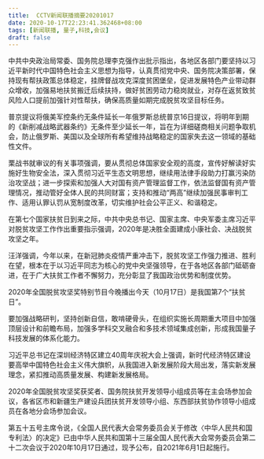 ```yaml
---
title:  CCTV新闻联播摘要20201017
date: 2020-10-17T22:23:41.362468+08:00
tags: [新闻联播, 量子,科技,会议]
draft: false
---
```


中共中央政治局常委、国务院总理李克强作出批示指出，各地区各部门要坚持以习近平新时代中国特色社会主义思想为指导，认真贯彻党中央、国务院决策部署，保持现有帮扶政策总体稳定，挂牌督战攻克深度贫困堡垒，促进发展特色产业带动群众增收，加强易地扶贫搬迁后续扶持，做好贫困劳动力稳岗就业，对存在返贫致贫风险人口提前加强针对性帮扶，确保高质量如期完成脱贫攻坚目标任务。

普京提议将俄美军控条约无条件延长一年俄罗斯总统普京16日提议，将明年到期的《新削减战略武器条约》无条件至少延长一年，旨在为详细磋商相关问题争取机会，防止俄罗斯、美国以及全球所有希望维持战略稳定的国家失去这一领域的基础性文件。

栗战书就审议的有关事项强调，要从贯彻总体国家安全观的高度，宣传好解读好实施好生物安全法，深入贯彻习近平生态文明思想，继续用法律手段助力打赢污染防治攻坚战；进一步探索和加强人大对国有资产管理监督工作，依法监督国有资产管理情况，推动管好全体人民的共同财富；支持和推动“两高”继续加强民事审判工作、适用认罪认罚从宽制度改革，切实维护社会公平正义、和谐稳定。

在第七个国家扶贫日到来之际，中共中央总书记、国家主席、中央军委主席习近平对脱贫攻坚工作作出重要指示强调，2020年是决胜全面建成小康社会、决战脱贫攻坚之年。

汪洋强调，今年以来，在新冠肺炎疫情严重冲击下，脱贫攻坚工作强力推进、胜利在望，根本在于以习近平同志为核心的党中央坚强领导，在于各地区各部门砥砺奋进，在于广大扶贫工作者不懈努力，充分彰显了我国政治优势和制度优势。

2020年全国脱贫攻坚奖特别节目今晚播出今天（10月17日）是我国第7个“扶贫日”。

要加强战略研判，坚持创新自信，敢啃硬骨头，在组织实施长周期重大项目中加强顶层设计和前瞻布局，加强多学科交叉融合和多技术领域集成创新，形成我国<span class="keywords_content">量子</span><span class="keywords_content"><span class="keywords_fund">科技</span></span>发展的体系化能力。

习近平总书记在深圳经济特区建立40周年庆祝大会上强调，新时代经济特区建设要高举中国特色社会主义伟大旗帜，从我国进入新发展阶段大局出发，落实新发展理念，紧扣推动高质量发展、构建新发展格局。

2020年全国脱贫攻坚奖获奖者、国务院扶贫开发领导小组成员等在主会场参加<span class="keywords_content">会议</span>，各省区市和新疆生产建设兵团扶贫开发领导小组、东西部扶贫协作领导小组成员在各地分会场参加<span class="keywords_content">会议</span>。

第五十五号主席令说，《全国人民代表大会常务委员会关于修改〈中华人民共和国专利法〉的决定》已由中华人民共和国第十三届全国人民代表大会常务委员会第二十二次<span class="keywords_content">会议</span>于2020年10月17日通过，现予公布，自2021年6月1日起施行。
